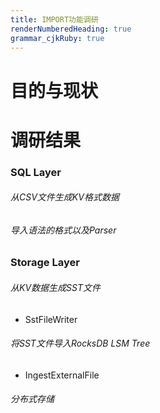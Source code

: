 ```yaml
---
title: IMPORT功能调研
renderNumberedHeading: true
grammar_cjkRuby: true
---
```

# 目的与现状

# 调研结果
### SQL Layer 
###### 从CSV文件生成KV格式数据

###### 导入语法的格式以及Parser

### Storage Layer 
###### 从KV数据生成SST文件
- SstFileWriter

###### 将SST文件导入RocksDB LSM Tree
- IngestExternalFile

###### 分布式存储


